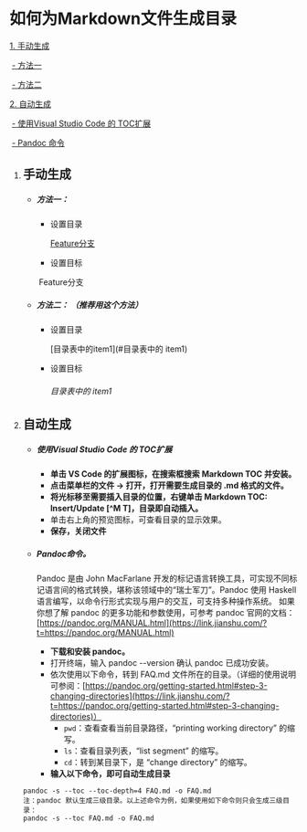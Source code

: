 # 如何为Markdown文件生成目录

[1. 手动生成](#手动生成)

​	[- 方法一](#方法一)

​	[- 方法二](#方法二)

[2. 自动生成](#自动生成)

​	[-  使用Visual Studio Code 的 TOC扩展](#使用Visual)

​	[- Pandoc 命令](#Pandoc命令。)



1. ## 手动生成
   - ##### 方法一：

     - 设置目录

       [Feature分支](#1)

     - 设置目标

     ​	<a name="1"/> Feature分支

   - ##### 方法二： （推荐用这个方法）

     - 设置目录

       [目录表中的item1](#目录表中的 item1)

     - 设置目标    

       ###### 目录表中的 item1

2. ## 自动生成
   - ##### 使用Visual Studio Code 的 TOC扩展

     - **单击 VS Code 的扩展图标，在搜索框搜索 Markdown TOC 并安装。**
     - **点击菜单栏的文件 -> 打开，打开需要生成目录的 .md 格式的文件。**
     - **将光标移至需要插入目录的位置，右键单击 Markdown TOC: Insert/Update [^M T]，目录即自动插入。**
     - 单击右上角的预览图标，可查看目录的显示效果。
     - **保存，关闭文件**

   - ##### Pandoc命令。

     Pandoc 是由 John MacFarlane 开发的标记语言转换工具，可实现不同标记语言间的格式转换，堪称该领域中的“瑞士军刀”。Pandoc 使用 Haskell 语言编写，以命令行形式实现与用户的交互，可支持多种操作系统。  如果你想了解 pandoc 的更多功能和参数使用，可参考 pandoc 官网的文档：[https://pandoc.org/MANUAL.html](https://link.jianshu.com/?t=https://pandoc.org/MANUAL.html)

     - **下载和安装 pandoc。**
     - 打开终端，输入 pandoc --version 确认 pandoc 已成功安装。
     - 依次使用以下命令，转到 FAQ.md 文件所在的目录。（详细的使用说明可参阅：[https://pandoc.org/getting-started.html#step-3-changing-directories](https://link.jianshu.com/?t=https://pandoc.org/getting-started.html#step-3-changing-directories)）
       - `pwd`：查看查看当前目录路径，“printing working directory” 的缩写。
       - `ls`：查看目录列表，“list segment” 的缩写。
       - `cd`：转到某目录下，是 “change directory” 的缩写。
     - **输入以下命令，即可自动生成目录**

   	```
   	pandoc -s --toc --toc-depth=4 FAQ.md -o FAQ.md
   	注：pandoc 默认生成三级目录。以上述命令为例，如果使用如下命令则只会生成三级目录：
   	pandoc -s --toc FAQ.md -o FAQ.md
   	```